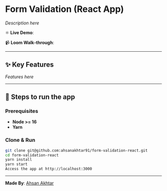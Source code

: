# Form Validation (React App)

_Description here_

⚛️ **Live Demo**: 

📹 **Loom Walk‑through**: 

---

## ✨ Key Features

_Features here_

---

## 🚀 Steps to run the app

### Prerequisites

- **Node >= 16**
- **Yarn**

### Clone & Run

```bash
git clone git@github.com:ahsanakhtar91/form-validation-react.git
cd form-validation-react
yarn install
yarn start
Access the app at http://localhost:3000
```

---

**Made By**: [Ahsan Akhtar](https://www.linkedin.com/in/m-ahsan-akhtar)